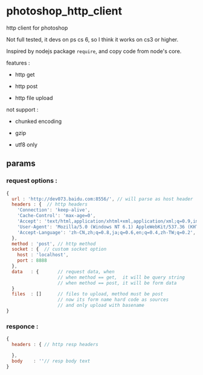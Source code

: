 photoshop_http_client
=====================

http client for photoshop

Not full tested, it devs on ps cs 6, so I think it works on cs3 or higher.

Inspired by nodejs package ```require```, and copy code from node's core.

features :

* http get

* http post

* http file upload

not support :

* chunked encoding

* gzip

* utf8 only

## params

### request options : 

```js
{
  url : 'http://dev073.baidu.com:8556/', // will parse as host header
  headers : {  // http headers
    'Connection': 'keep-alive',
    'Cache-Control': 'max-age=0',
    'Accept': 'text/html,application/xhtml+xml,application/xml;q=0.9,image/webp,*/*;q=0.8',
    'User-Agent': 'Mozilla/5.0 (Windows NT 6.1) AppleWebKit/537.36 (KHTML, like Gecko) Chrome/34.0.1847.131 Safari/537.36',
    'Accept-Language': 'zh-CN,zh;q=0.8,ja;q=0.6,en;q=0.4,zh-TW;q=0.2',
  },
  method : 'post', // http method
  socket : {  // custom socket option
    host : 'localhost',
    port : 8888
  },
  data   : {       // request data, when
                   // when method == get,  it will be query string
                   // when method == post, it will be form data
  }
  files  : []      // files to upload, method must be post
                   // now its form name hard code as sources
                   // and only upload with basename
}

```

### responce : 

```js
{
  headers : { // http resp headers

  },
  body    : ''// resp body text
}

```